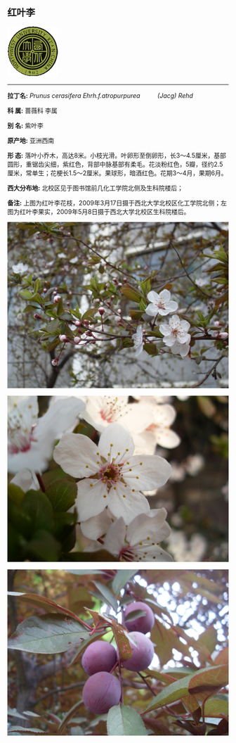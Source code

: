 ## 红叶李

![西北大学校园网络植物志](JPG/nwu.gif)

---

**拉丁名:**  _Prunus cerasifera Ehrh.f.atropurpurea          (Jacg) Rehd_

**科 属:** 蔷薇科 李属

**别 名:** 紫叶李

**原产地:** 亚洲西南

**形  态:** 落叶小乔木，高达8米。小枝光滑。叶卵形至倒卵形，长3～4.5厘米，基部圆形，重锯齿尖细，紫红色，背部中脉基部有柔毛。花淡粉红色，5瓣，径约2.5厘米，常单生；花梗长1.5～2厘米。果球形，暗酒红色。花期3～4月，果期6月。　　　　

**西大分布地:** 北校区见于图书馆前几化工学院北侧及生科院楼后； 

**备注:** 上图为红叶李花枝，2009年3月17日摄于西北大学北校区化工学院北侧；左图为红叶李果实，2009年5月8日摄于西北大学北校区生科院楼后。

![红叶李](JPG/红叶李1.JPG) 

![红叶李](JPG/红叶李3.JPG) 

![红叶李](JPG/红叶李果.JPG) 


